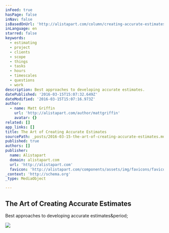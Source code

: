 ```yaml
---
inFeed: true
hasPage: false
inNav: false
isBasedOnUrl: 'http://alistapart.com/column/creating-accurate-estimates'
inLanguage: en
starred: false
keywords:
  - estimating
  - project
  - clients
  - scope
  - things
  - tasks
  - hours
  - timescales
  - questions
  - work
description: Best approaches to developing accurate estimates.
datePublished: '2016-03-15T15:07:32.649Z'
dateModified: '2016-03-15T15:07:16.973Z'
author:
  - name: Matt Griffin
    url: 'http://alistapart.com/author/mattgriffin'
    avatar: {}
related: []
app_links: []
title: The Art of Creating Accurate Estimates
sourcePath: _posts/2016-03-15-the-art-of-creating-accurate-estimates.md
published: true
authors: []
publisher:
  name: Alistapart
  domain: alistapart.com
  url: 'http://alistapart.com'
  favicon: 'http://alistapart.com/components/assets/img/favicons/favicon.ico'
_context: 'http://schema.org'
_type: MediaObject

---
```

<article style=""><h1>The Art of Creating Accurate Estimates</h1><p>Best approaches to developing accurate estimates&amp;period;</p><img src="http://alistapart.com/d/_made/pix/authors/uploads/photo_129224_300_300_c1.jpg" /></article>